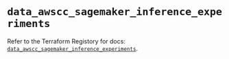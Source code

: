 # `data_awscc_sagemaker_inference_experiments`

Refer to the Terraform Registory for docs: [`data_awscc_sagemaker_inference_experiments`](https://registry.terraform.io/providers/hashicorp/awscc/0.70.0/docs/data-sources/sagemaker_inference_experiments).
